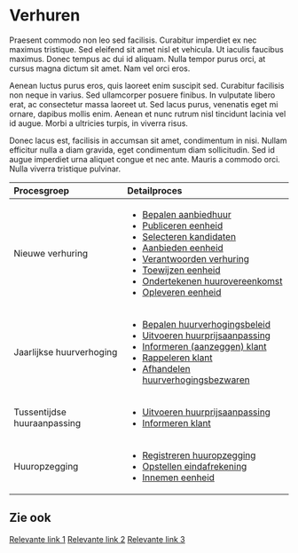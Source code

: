 
# Verhuren

Praesent commodo non leo sed facilisis. Curabitur imperdiet ex nec maximus tristique. Sed eleifend sit amet nisl et vehicula. Ut iaculis faucibus maximus. Donec tempus ac dui id aliquam. Nulla tempor purus orci, at cursus magna dictum sit amet. Nam vel orci eros.

Aenean luctus purus eros, quis laoreet enim suscipit sed. Curabitur facilisis non neque in varius. Sed ullamcorper posuere finibus. In vulputate libero erat, ac consectetur massa laoreet ut. Sed lacus purus, venenatis eget mi ornare, dapibus mollis enim. Aenean et nunc rutrum nisl tincidunt lacinia vel id augue. Morbi a ultricies turpis, in viverra risus.

Donec lacus est, facilisis in accumsan sit amet, condimentum in nisi. Nullam efficitur nulla a diam gravida, eget condimentum diam sollicitudin. Sed id augue imperdiet urna aliquet congue et nec ante. Mauris a commodo orci. Nulla viverra tristique pulvinar.

Procesgroep | Detailproces
:--- | :---
Nieuwe verhuring | <ul><li>[Bepalen aanbiedhuur](bepalen-aanbiedhuur.md)</li><li>[Publiceren eenheid](publiceren-eenheid.md)</li><li>[Selecteren kandidaten](selecteren-kandidaten.md)</li><li>[Aanbieden eenheid](aanbieden-eenheid.md)</li><li>[Verantwoorden verhuring](verantwoorden-verhuring.md)</li><li>[Toewijzen eenheid](toewijzen-eenheid.md)</li><li>[Ondertekenen huurovereenkomst](ondertekenen-huurovereenkomst.md)</li><li>[Opleveren eenheid](opleveren-eenheid.md)</li></ul>
Jaarlijkse huurverhoging | <ul><li>[Bepalen huurverhogingsbeleid](bepalen-huurverhogingsbeleid.md)</li><li>[Uitvoeren huurprijsaanpassing](uitvoeren-huurprijsaanpassing.md)</li><li>[Informeren (aanzeggen) klant](informeren-aanzeggen-klant.md)</li><li>[Rappeleren klant](rappeleren-klant.md)</li><li>[Afhandelen huurverhogingsbezwaren](afhandelen-huurverhogingsbezwaren.md)</li></ul>
Tussentijdse huuraanpassing | <ul><li>[Uitvoeren huurprijsaanpassing](uitvoeren-huurprijsaanpassing.md)</li><li>[Informeren klant](informeren-klant.md)</li></ul>
Huuropzegging | <ul><li>[Registreren huuropzegging](registreren-huuropzegging.md)</li><li>[Opstellen eindafrekening](opstellen-eindafrekening.md)</li><li>[Innemen eenheid](innemen-eenheid.md)</li></ul>

## Zie ook

[Relevante link 1]( )
[Relevante link 2]( )
[Relevante link 3]( )
<!--stackedit_data:
eyJoaXN0b3J5IjpbNDEzMDE0MTg0XX0=
-->